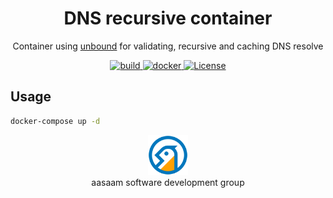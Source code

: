 <div align="center">
  <h1>
    DNS recursive container
  </h1>
  <p>
    Container using <a href="https://nlnetlabs.nl/projects/unbound/about/">unbound</a> for validating, recursive and caching DNS resolve
  </p>
  <p>
    <a href="https://github.com/aasaam/unbound-container/actions/workflows/build.yml">
      <img alt="build" src="https://github.com/aasaam/unbound-container/actions/workflows/build.yml/badge.svg">
    </a>
    <a href="https://hub.docker.com/r/aasaam/unbound-container" target="_blank">
      <img src="https://img.shields.io/docker/image-size/aasaam/unbound-container?label=docker%20image" alt="docker" />
    </a>
    <a href="https://github.com/aasaam/unbound-container/blob/master/LICENSE">
      <img alt="License" src="https://img.shields.io/github/license/aasaam/unbound-container">
    </a>
  </p>
</div>

## Usage

```bash
docker-compose up -d
```

<div>
  <p align="center">
    <img alt="aasaam software development group" width="64" src="https://raw.githubusercontent.com/aasaam/information/master/logo/aasaam.svg">
    <br />
    aasaam software development group
  </p>
</div>
